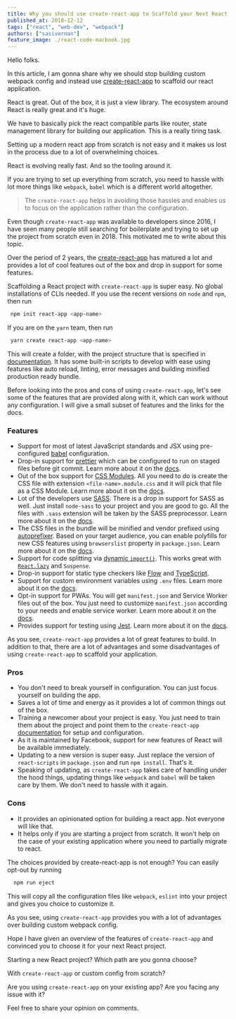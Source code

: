 ```yaml
---
title: Why you should use create-react-app to Scaffold your Next React App?
published_at: 2018-12-12
tags: ["react", "web-dev", "webpack"]
authors: ["sasivarnan"]
feature_image: ./react-code-macbook.jpg
---
```


Hello folks.

In this article, I am gonna share why we should stop building custom webpack config and instead use [create-react-app](https://facebook.github.io/create-react-app/) to scaffold our react application.

React is great. Out of the box, it is just a view library. The ecosystem around React is really great and it's huge.

We have to basically pick the react compatible parts like router, state management library for building our application. This is a really tiring task.

Setting up a modern react app from scratch is not easy and it makes us lost in the process due to a lot of overwhelming choices.

React is evolving really fast. And so the tooling around it.

If you are trying to set up everything from scratch, you need to hassle with lot more things like `webpack`, `babel` which is a different world altogether.

> The `create-react-app` helps in avoiding those hassles and enables us to focus on the application rather than the configuration.

Even though `create-react-app` was available to developers since 2016, I have seen many people still searching for boilerplate and trying to set up the project from scratch even in 2018. This motivated me to write about this topic.

Over the period of 2 years, the [create-react-app](https://github.com/facebook/create-react-app/blob/master/CHANGELOG.md) has matured a lot and provides a lot of cool features out of the box and drop in support for some features.

Scaffolding a React project with `create-react-app` is super easy. No global installations of CLIs needed. If you use the recent versions on `node` and `npm`, then run

```bash
 npm init react-app <app-name>
```

If you are on the `yarn` team, then run

```bash
 yarn create react-app <app-name>
```

This will create a folder, with the project structure that is specified in [documentation](https://facebook.github.io/create-react-app/docs/folder-structure). It has some built-in scripts to develop with ease using features like auto reload, linting, error messages and building minified production ready bundle.

Before looking into the pros and cons of using `create-react-app`, let's see some of the features that are provided along with it, which can work without any configuration. I will give a small subset of features and the links for the docs.

### Features

- Support for most of latest JavaScript standards and JSX using pre-configured [babel](https://github.com/facebook/create-react-app/tree/master/packages/babel-preset-react-app) configuration.
- Drop-in support for [prettier](https://prettier.io/) which can be configured to run on staged files before git commit. Learn more about it on the [docs](https://facebook.github.io/create-react-app/docs/setting-up-your-editor#formatting-code-automatically).
- Out of the box support for [CSS Modules](https://github.com/css-modules/css-modules). All you need to do is create the CSS file with extension `<file-name>.module.css` and it will pick that file as a CSS Module. Learn more about it on the [docs](https://facebook.github.io/create-react-app/docs/adding-a-css-modules-stylesheet).
- Lot of the developers use [SASS](https://sass-lang.com/). There is a drop in support for SASS as well. Just install `node-sass` to your project and you are good to go. All the files with `.sass` extension will be taken by the SASS preprocessor. Learn more about it on the [docs](https://facebook.github.io/create-react-app/docs/adding-a-sass-stylesheet).
- The CSS files in the bundle will be minified and vendor prefixed using [autoprefixer](https://github.com/postcss/autoprefixer). Based on your target audience, you can enable polyfills for new CSS features using `browserslist` property in `package.json`. Learn more about it on the [docs](https://facebook.github.io/create-react-app/docs/post-processing-css).
- Support for code splitting via [dynamic `import()`](https://github.com/tc39/proposal-dynamic-import). This works great with [`React.lazy`](https://reactjs.org/docs/code-splitting.html#reactlazy) and `Suspense`.
- Drop-in support for static type checkers like [Flow](https://facebook.github.io/create-react-app/docs/adding-flow) and [TypeScript](https://facebook.github.io/create-react-app/docs/adding-typescript).
- Support for custom environment variables using `.env` files. Learn more about it on the [docs](https://facebook.github.io/create-react-app/docs/adding-custom-environment-variables).
- Opt-in support for PWAs. You will get `manifest.json` and Service Worker files out of the box. You just need to customize `manifest.json` according to your needs and enable service worker. Learn more about it on the [docs](https://facebook.github.io/create-react-app/docs/making-a-progressive-web-app).
- Provides support for testing using [Jest](https://jestjs.io/). Learn more about it on the [docs](https://facebook.github.io/create-react-app/docs/running-tests).

As you see, `create-react-app` provides a lot of great features to build. In addition to that, there are a lot of advantages and some disadvantages of using `create-react-app` to scaffold your application.

### Pros

- You don't need to break yourself in configuration. You can just focus yourself on building the app.
- Saves a lot of time and energy as it provides a lot of common things out of the box.
- Training a newcomer about your project is easy. You just need to train them about the project and point them to the `create-react-app` [documentation](https://facebook.github.io/create-react-app/) for setup and configuration.
- As it is maintained by Facebook, support for new features of React will be available immediately.
- Updating to a new version is super easy. Just replace the version of `react-scripts` in `package.json` and run `npm install`. That's it.
- Speaking of updating, as `create-react-app` takes care of handling under the hood things, updating things like `webpack` and `babel` will be taken care by them. We don't need to hassle with it again.

### Cons

- It provides an opinionated option for building a react app. Not everyone will like that.
- It helps only if you are starting a project from scratch. It won't help on the case of your existing application where you need to partially migrate to react.

The choices provided by create-react-app is not enough? You can easily opt-out by running

```bash
  npm run eject
```

This will copy all the configuration files like `webpack`, `eslint` into your project and gives you choice to customize it.

As you see, using `create-react-app` provides you with a lot of advantages over building custom webpack config.

Hope I have given an overview of the features of `create-react-app` and convinced you to choose it for your next React project.

Starting a new React project? Which path are you gonna choose?

With `create-react-app` or custom config from scratch?

Are you using `create-react-app` on your existing app? Are you facing any issue with it?

Feel free to share your opinion on comments.
